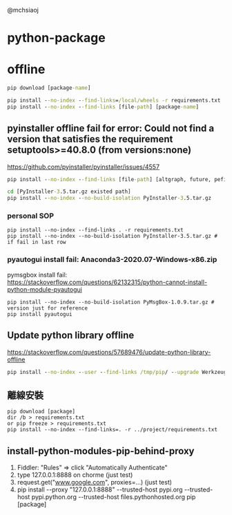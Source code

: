 @mchsiaoj

# python-package

# offline
```cmd
pip download [package-name]

pip install --no-index --find-links=/local/wheels -r requirements.txt
pip install --no-index --find-links [file-path] [package-name]
```

## pyinstaller offline fail for error: Could not find a version that satisfies the requirement setuptools>=40.8.0 (from versions:none)
https://github.com/pyinstaller/pyinstaller/issues/4557
```cmd
pip install --no-index --find-links [file-path] [altgraph, future, pefile, pywin32_ctypes]

cd [PyInstaller-3.5.tar.gz existed path]
pip install --no-index --no-build-isolation PyInstaller-3.5.tar.gz
```

### personal SOP
```
pip install --no-index --find-links . -r requirements.txt
pip install --no-index --no-build-isolation PyInstaller-3.5.tar.gz # if fail in last row
```

### pyautogui install fail: Anaconda3-2020.07-Windows-x86.zip
pymsgbox install fail:  
https://stackoverflow.com/questions/62132315/python-cannot-install-python-module-pyautogui  
```
pip install --no-index --no-build-isolation PyMsgBox-1.0.9.tar.gz # version just for reference
pip install pyautogui
```

## Update python library offline
https://stackoverflow.com/questions/57689476/update-python-library-offline
```cmd
pip install --no-index --user --find-links /tmp/pip/ --upgrade Werkzeug==0.15.5
```

## 離線安裝
```
pip download [package]
dir /b > requirements.txt
or pip freeze > requirements.txt
pip install --no-index --find-links=. -r ../project/requirements.txt
```

## install-python-modules-pip-behind-proxy
1. Fiddler: "Rules" => click "Automatically Authenticate"
2. type 127.0.0.1:8888 on chorme (just test)
3. request.get("www.google.com", proxies=...) (just test)
4. pip install --proxy "127.0.0.1:8888" --trusted-host pypi.org --trusted-host pypi.python.org --trusted-host files.pythonhosted.org pip [package]
